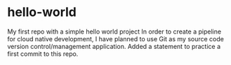 # hello-world
My first repo with a simple hello world project
In order to create a pipeline for cloud native development, I have planned to use Git as my source code version control/management application.
Added a statement to practice a first commit to this repo. 
